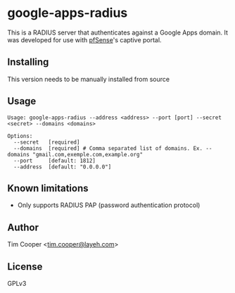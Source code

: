 # google-apps-radius

This is a RADIUS server that authenticates against a Google Apps domain. It was developed for use with [pfSense](https://www.pfsense.org/)'s captive portal.

## Installing

This version needs to be manually installed from source

## Usage

    Usage: google-apps-radius --address <address> --port [port] --secret <secret> --domains <domains>

    Options:
      --secret   [required]
      --domains  [required] # Comma separated list of domains. Ex. --domains "gmail.com,exemple.com,example.org"
      --port     [default: 1812]
      --address  [default: "0.0.0.0"]

## Known limitations

- Only supports RADIUS PAP (password authentication protocol)

## Author

Tim Cooper <<tim.cooper@layeh.com>>

## License

GPLv3
